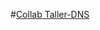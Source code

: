 #[Collab Taller-DNS](https://drive.google.com/file/d/1uYGYA6iJL-ZHjcaariX27Mm1HZHKwHnO/view?usp=sharing)
